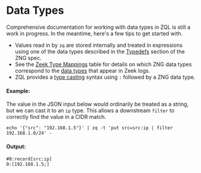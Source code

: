 # Data Types

Comprehensive documentation for working with data types in ZQL is still a work
in progress. In the meantime, here's a few tips to get started with.

* Values read in by `zq` are stored internally and treated in expressions using one of the data types described in the [Typedefs](../../../zng/docs/spec.md#211-typedefs) section of the ZNG spec.
* See the [Zeek Type Mappings](../../../zng/docs/zeek-compat.md#zeek-type-mappings) table for details on which ZNG data types correspond to the [data types](https://docs.zeek.org/en/current/script-reference/types.html) that appear in Zeek logs.
* ZQL provides a [type casting](https://en.wikipedia.org/wiki/Type_conversion) syntax using `:` followed by a ZNG data type.

#### Example:

The value in the JSON input below would ordinarily be treated as a string, but we can cast it to an `ip` type. This allows a downstream `filter` to correctly find the value in a CIDR match.

```zq-command
echo '{"src": "192.168.1.5"}' | zq -t 'put src=src:ip | filter 192.168.1.0/24' -
```

#### Output:
```zq-output
#0:record[src:ip]
0:[192.168.1.5;]
```
